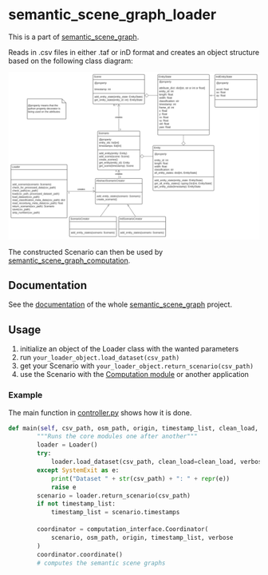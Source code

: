 # semantic_scene_graph_loader

This is a part of [semantic_scene_graph](https://git.scc.kit.edu/uyfwd/semantic_scene_graph_ws).

Reads in .csv files in either .taf or inD format and creates an object structure based on the following class diagram:

![loader class diagram](docs/loader_uml_class.svg)

The constructed Scenario can then be used by [semantic_scene_graph_computation](https://git.scc.kit.edu/uyfwd/semantic_scene_graph_computation).

## Documentation

See the [documentation](https://student.kit.edu/~ulmcn/ssg_docs) of the whole [semantic_scene_graph](https://git.scc.kit.edu/uyfwd/semantic_scene_graph_ws) project.

## Usage

1. initialize an object of the Loader class with the wanted parameters
2. run `your_loader_object.load_dataset(csv_path)`
3. get your Scenario with `your_loader_object.return_scenario(csv_path)`
4. use the Scenario with the [Computation module](https://git.scc.kit.edu/uyfwd/semantic_scene_graph_computation) or another application

### Example

The main function in [controller.py](https://git.scc.kit.edu/uyfwd/semantic_scene_graph_ws/-/blob/main/controller.py) shows how it is done.

```python
def main(self, csv_path, osm_path, origin, timestamp_list, clean_load, verbose):
        """Runs the core modules one after another"""
        loader = Loader()
        try:
            loader.load_dataset(csv_path, clean_load=clean_load, verbose=verbose)
        except SystemExit as e:
            print("Dataset " + str(csv_path) + ": " + repr(e))
            raise e
        scenario = loader.return_scenario(csv_path)
        if not timestamp_list:
            timestamp_list = scenario.timestamps

        coordinator = computation_interface.Coordinator(
            scenario, osm_path, origin, timestamp_list, verbose
        )
        coordinator.coordinate()
        # computes the semantic scene graphs
```
